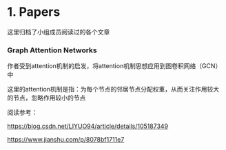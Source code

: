 # 1. Papers

这里归档了小组成员阅读过的各个文章



### Graph Attention Networks

作者受到attention机制的启发，将attention机制思想应用到图卷积网络（GCN）中

这里的attention机制是指：为每个节点的邻居节点分配权重，从而关注作用较大的节点，忽略作用较小的节点

阅读参考：

https://blog.csdn.net/LIYUO94/article/details/105187349

https://www.jianshu.com/p/8078bf1711e7

